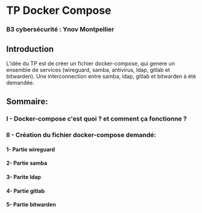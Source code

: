 # TP Docker Compose
### B3 cybersécurité : Ynov Montpellier

## Introduction

L'idée du TP est de créer un fichier docker-compose, qui genere un ensemble de services (wireguard, samba, antivirus, ldap, gitlab et bitwarden). Une interconnection entre samba, ldap, gitlab et bitwarden à été demandée.

## Sommaire:

### I - Docker-compose c'est quoi ? et comment ça fonctionne ?

### II - Création du fichier docker-compose demandé:

#### 1- Partie wireguard

#### 2- Partie samba

#### 3- Parite ldap

#### 4- Partie gitlab 

#### 5- Partie bitwarden


